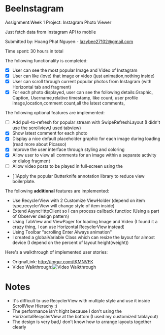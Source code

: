 # BeeInstagram
Assignment:Week 1 Project: Instagram Photo Viewer

Just fetch data from Instagram API to mobile

Submitted by: Hoang Phat Nguyen - lazybee27102@gmail.com

Time spent: 30 hours in total 

The following functionality is completed:

* [X] User can see the most popular Image and Video of Instagram
* [X] User can like (love) that image or video (just animation,nothing inside)
* [X] User can scroll through current popular photos from Instagram (with Horizontal tab and fragment)
* [X] For each photo displayed, user can see the following details:Graphic, Caption, Username,relative timestamp, like count, user profile image,location,comment count,all the latest comments,

The following optional features are implemented:

* [ ] Add pull-to-refresh for popular stream with SwipeRefreshLayout (I didn't use the scrollview,I used tabview)
* [X] Show latest comment for each photo 
* [X] Display a nice default placeholder graphic for each image during loading (read more about Picasso)
* [X] Improve the user interface through styling and coloring
* [X] Allow user to view all comments for an image within a separate activity or dialog fragment 
* [ ] Allow video posts to be played in full-screen using the
* [ ]Apply the popular Butterknife annotation library to reduce view boilerplate.

The following **additional** features are implemented:

- Use RecyclerView with 2 Customize ViewHolder (depend on item type,recyclerView will change style of item inside) 
- Extend AsyncHttpClient so I can process callback functioc (Using a part of Observer design pattern)
- Using TabView and ViewPager for loading Image and Video (I found it a crazy thing, I can use Horizontal RecyclerView instead)
- Using Toolbar "scrolling Enter Always animation"
- I created a globalVariable Class which can resize the layout for almost device (I depend on the percent of layout height(weight))

Here's a walkthrough of implemented user stories:
- OrignalLink: http://imgur.com/tKMNVFK
- Video Walkthrough:<img src='http://i.imgur.com/tKMNVFK.gifv' title='Video Walkthrough' width='' alt='Video Walkthrough' />


# Notes
- It's difficult to use RecyclerView with multiple style and use it inside ScrollView Hierachy :(
- The performance isn't hight because I don't using the HorizontalRecyclerView at the bottom (I used my customized tablayout)
- The design is very bad,I don't know how to arrange layouts together clearly

